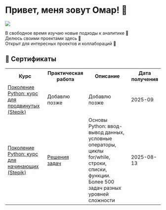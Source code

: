 # Привет, меня зовут Омар! 👋  

<a href="https://t.me/YourTelegram" target="_blank">
  <img src="https://img.shields.io/badge/Telegram-26A5E4?style=for-the-badge&logo=telegram&logoColor=white&labelColor=26A5E4" />
</a>  

В свободное время изучаю новые подходы к аналитике 🌱 <br> 
Делюсь своими проектами здесь 🚀 <br> 
Открыт для интересных проектов и коллабораций 🤝 <br>

## 📜 Сертификаты

<table>
  <tr>
    <th>Курс</th>
    <th>Практическая работа</th>
    <th>Описание</th>
    <th>Дата получения</th>
  </tr>
  <tr>
    <td><a href="https://stepik.org/cert/2969784" target="_blank">Поколение Python: курс для продвинутых (Stepik)</a></td>
    <td>Добавлю позже</td>
    <td>Добавлю позже</td>
    <td>2025-09</td>
  </tr>
  <tr>
    <td><a href="https://stepik.org/cert/2935091" target="_blank">Поколение Python: курс для начинающих (Stepik)</a></td>
    <td><a href="https://github.com/kakhrimanov/projects_kakhrimanov/blob/bdc577bca21c4258479c15c4b2fc350b952fe2e/python_generation/python_generation_course_for_beginners.ipynb" target="_blank">Решения задач</a></td>
    <td>Основы Python: ввод-вывод данных, условные операторы, циклы for/while, строки, списки, функции. Более 500 задач разных уровней сложности</td>
    <td>2025-08-13</td>
  </tr>
</table>









<!--
**kakhrimanov/kakhrimanov** is a ✨ _special_ ✨ repository because its `README.md` (this file) appears on your GitHub profile.

Here are some ideas to get you started:

- 🔭 I’m currently working on ...
- 🌱 I’m currently learning ...
- 👯 I’m looking to collaborate on ...
- 🤔 I’m looking for help with ...
- 💬 Ask me about ...
- 📫 How to reach me: ...
- 😄 Pronouns: ...
- ⚡ Fun fact: ...
-->
